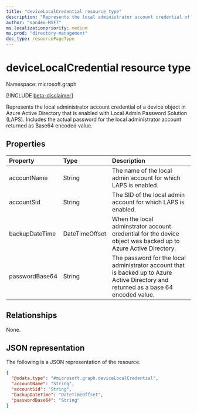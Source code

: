 ```yaml
---
title: "deviceLocalCredential resource type"
description: "Represents the local administrator account credential of a device object in Azure Active Directory that is enabled with Local Admin Password Solution (LAPS). Includes the actual password for the local administrator account returned as Base64 encoded value."
author: "sandeo-MSFT"
ms.localizationpriority: medium
ms.prod: "directory-management"
doc_type: resourcePageType
---
```


# deviceLocalCredential resource type

Namespace: microsoft.graph

[!INCLUDE [beta-disclaimer](../../includes/beta-disclaimer.md)]

Represents the local administrator account credential of a device object in Azure Active Directory that is enabled with Local Admin Password Solution (LAPS). Includes the actual password for the local administrator account returned as Base64 encoded value.

## Properties
|Property|Type|Description|
|:---|:---|:---|
|accountName|String| The name of the local admin account for which LAPS is enabled.|
|accountSid|String|The SID of the local admin account for which LAPS is enabled.|
|backupDateTime|DateTimeOffset|When the local adminstrator account credential for the device object was backed up to Azure Active Directory.|
|passwordBase64|String|The password for the local administrator account that is backed up to Azure Active Directory and returned as a base 64 encoded value.|


## Relationships
None.

## JSON representation
The following is a JSON representation of the resource.
<!-- {
  "blockType": "resource",
  "@odata.type": "microsoft.graph.deviceLocalCredential",
  "baseType": "microsoft.graph.entity",
  "openType": false
}
-->
``` json
{
  "@odata.type": "#microsoft.graph.deviceLocalCredential",
  "accountName": "String",
  "accountSid": "String",
  "backupDateTime": "DateTimeOffset",
  "passwordBase64": "String"
}
```
